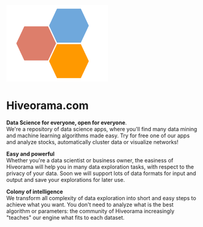 ![Alt text](https://github.com/policratus/hiveorama/blob/master/img/hiveoramalogo.png "Hiveorama.com")
=========
Hiveorama.com
=========
<b>Data Science for everyone, open for everyone</b>.
<br>
We're a repository of data science apps, where you'll find many data mining and machine learning algorithms made easy. Try for free one of our apps and analyze stocks, automatically cluster data or visualize networks!

<b>Easy and powerful</b>
<br>
Whether you're a data scientist or business owner, the easiness of Hiveorama will help you in many data exploration tasks, with respect to the privacy of your data. Soon we will support lots of data formats for input and output and save your explorations for later use.

<b>Colony of intelligence</b>
<br>
We transform all complexity of data exploration into short and easy steps to achieve what you want. You don't need to analyze what is the best algorithm or parameters: the community of Hiveorama increasingly "teaches" our engine what fits to each dataset.
